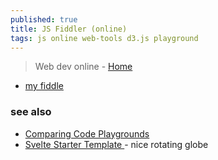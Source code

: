 ```yaml
---
published: true
title: JS Fiddler (online)
tags: js online web-tools d3.js playground
---
```

> Web dev online -  [Home](https://jsfiddle.net/gerardofurtado/o67wycnt/)

- [my fiddle ](http://jsfiddle.net/user/dashboard/fiddles/)

### see also
- [Comparing Code Playgrounds](https://codysaylor.com/notes/comparing-codepen-jsfiddle-cssdeck-liveweave-jsbin-dabblet/)
- [Svelte Starter Template ](https://codesandbox.io/p/sandbox/module-3-lesson-5-rotation-better-data-visualizations-with-svelte-oh9zg6) - nice rotating globe
